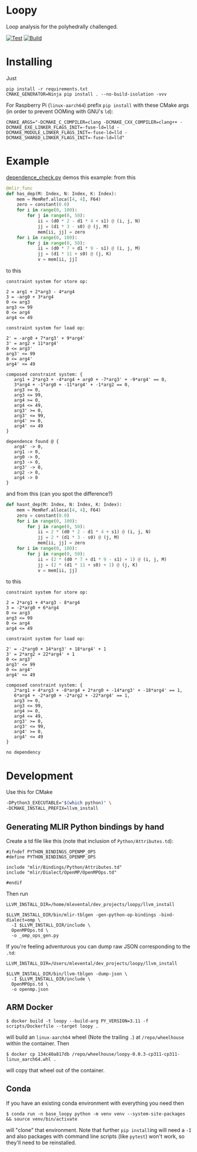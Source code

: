 # Loopy

Loop analysis for the polyhedrally challenged.

[![Test](https://github.com/makslevental/loopy/actions/workflows/test.yml/badge.svg)](https://github.com/makslevental/loopy/actions/workflows/test.yml)
[![Build](https://github.com/makslevental/loopy/actions/workflows/build.yml/badge.svg)](https://github.com/makslevental/loopy/actions/workflows/build.yml)

# Installing

Just

```shell
pip install -r requirements.txt 
CMAKE_GENERATOR=Ninja pip install . --no-build-isolation -vvv
```

For Raspberry Pi (`linux-aarch64`) prefix `pip install` with these CMake args (in order to prevent OOMing with GNU's `ld`):

```shell
CMAKE_ARGS="-DCMAKE_C_COMPILER=clang -DCMAKE_CXX_COMPILER=clang++ -DCMAKE_EXE_LINKER_FLAGS_INIT=-fuse-ld=lld -DCMAKE_MODULE_LINKER_FLAGS_INIT=-fuse-ld=lld -DCMAKE_SHARED_LINKER_FLAGS_INIT=-fuse-ld=lld"
```

# Example

[dependence_check.py](examples/dependence_check.py) demos this example: from this


```python
@mlir_func
def has_dep(M: Index, N: Index, K: Index):
    mem = MemRef.alloca([4, 4], F64)
    zero = constant(0.0)
    for i in range(0, 100):
        for j in range(0, 50):
            ii = (d0 * 2 - d1 * 4 + s1) @ (i, j, N)
            jj = (d1 * 3 - s0) @ (j, M)
            mem[ii, jj] = zero
    for i in range(0, 100):
        for j in range(0, 50):
            ii = (d0 * 7 + d1 * 9 - s1) @ (i, j, M)
            jj = (d1 * 11 + s0) @ (j, K)
            v = mem[ii, jj]
```

to this

```
constraint system for store op:

2 = arg1 + 2*arg3 - 4*arg4
3 = -arg0 + 3*arg4
0 <= arg3
arg3 <= 99
0 <= arg4
arg4 <= 49

constraint system for load op:

2' = -arg0 + 7*arg3' + 9*arg4'
3' = arg2 + 11*arg4'
0 <= arg3'
arg3' <= 99
0 <= arg4'
arg4' <= 49

composed constraint system: {
   arg1 + 2*arg3 + -4*arg4 + arg0 + -7*arg3' + -9*arg4' == 0, 
   3*arg4 + -1*arg0 + -11*arg4' + -1*arg2 == 0, 
   arg3 >= 0, 
   arg3 <= 99, 
   arg4 >= 0, 
   arg4 <= 49, 
   arg3' >= 0, 
   arg3' <= 99, 
   arg4' >= 0, 
   arg4' <= 49
}

dependence found @ {
   arg4' -> 0, 
   arg1 -> 0, 
   arg0 -> 0, 
   arg3 -> 0, 
   arg3' -> 0, 
   arg2 -> 0, 
   arg4 -> 0
}
```

and from this (can you spot the difference?)


```python
def hasnt_dep(M: Index, N: Index, K: Index):
    mem = MemRef.alloca([4, 4], F64)
    zero = constant(0.0)
    for i in range(0, 100):
        for j in range(0, 50):
            ii = 2 * (d0 * 2 - d1 * 4 + s1) @ (i, j, N)
            jj = 2 * (d1 * 3 - s0) @ (j, M)
            mem[ii, jj] = zero
    for i in range(0, 100):
        for j in range(0, 50):
            ii = (2 * (d0 * 7 + d1 * 9 - s1) + 1) @ (i, j, M)
            jj = (2 * (d1 * 11 + s0) + 1) @ (j, K)
            v = mem[ii, jj]
```

to this

```
constraint system for store op:

2 = 2*arg1 + 4*arg3 - 8*arg4
3 = -2*arg0 + 6*arg4
0 <= arg3
arg3 <= 99
0 <= arg4
arg4 <= 49

constraint system for load op:

2' = -2*arg0 + 14*arg3' + 18*arg4' + 1
3' = 2*arg2 + 22*arg4' + 1
0 <= arg3'
arg3' <= 99
0 <= arg4'
arg4' <= 49

composed constraint system: {
   2*arg1 + 4*arg3 + -8*arg4 + 2*arg0 + -14*arg3' + -18*arg4' == 1, 
   6*arg4 + -2*arg0 + -2*arg2 + -22*arg4' == 1, 
   arg3 >= 0, 
   arg3 <= 99, 
   arg4 >= 0, 
   arg4 <= 49, 
   arg3' >= 0, 
   arg3' <= 99, 
   arg4' >= 0, 
   arg4' <= 49
}

no dependency
```

# Development

Use this for CMake

```bash
-DPython3_EXECUTABLE="$(which python)" \
-DCMAKE_INSTALL_PREFIX=llvm_install
```

## Generating MLIR Python bindings by hand

Create a td file like this (note that inclusion of `Python/Attributes.td`):

```
#ifndef PYTHON_BINDINGS_OPENMP_OPS
#define PYTHON_BINDINGS_OPENMP_OPS

include "mlir/Bindings/Python/Attributes.td"
include "mlir/Dialect/OpenMP/OpenMPOps.td"

#endif
```

Then run 

```shell
LLVM_INSTALL_DIR=/home/mlevental/dev_projects/loopy/llvm_install

$LLVM_INSTALL_DIR/bin/mlir-tblgen -gen-python-op-bindings -bind-dialect=omp \
  -I $LLVM_INSTALL_DIR/include \
  OpenMPOps.td \
  -o _omp_ops_gen.py
```

If you're feeling adventurous you can dump raw JSON corresponding to the `.td`:

```shell
LLVM_INSTALL_DIR=/Users/mlevental/dev_projects/loopy/llvm_install

$LLVM_INSTALL_DIR/bin/llvm-tblgen -dump-json \
  -I $LLVM_INSTALL_DIR/include \
  OpenMPOps.td \
  -o openmp.json
```

## ARM Docker

```shell
$ docker build -t loopy --build-arg PY_VERSION=3.11 -f scripts/Dockerfile --target loopy .
```

will build an `linux-aarch64` wheel (Note the trailing `.`) at `/repo/wheelhouse` within the container.
Then 

```shell
$ docker cp 134c40a817db /repo/wheelhouse/loopy-0.0.3-cp311-cp311-linux_aarch64.whl .
```

will copy that wheel out of the container.

## Conda

If you have an existing conda environment with everything you need then

```shell
$ conda run -n base_loopy python -m venv venv --system-site-packages && source venv/bin/activate
```

will "clone" that environment. Note that further `pip install`ing will need a `-I` and also packages with command line scripts (like `pytest`) won't work, so they'll need to be reinstalled.